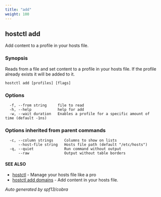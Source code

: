 ```yaml
---
title: "add"
weight: 100
---
```


## hostctl add

Add content to a profile in your hosts file.

### Synopsis


Reads from a file and set content to a profile in your hosts file.
If the profile already exists it will be added to it.

```
hostctl add [profiles] [flags]
```

### Options

```
  -f, --from string     file to read
  -h, --help            help for add
  -w, --wait duration   Enables a profile for a specific amount of time (default -1ns)
```

### Options inherited from parent commands

```
  -c, --column strings     Columns to show on lists
      --host-file string   Hosts file path (default "/etc/hosts")
  -q, --quiet              Run command without output
      --raw                Output without table borders
```

#### SEE ALSO

* [hostctl](/docs/cli-usage/hostctl)	 - Manage your hosts file like a pro
* [hostctl add domains](/docs/cli-usage/add_domains)	 - Add content in your hosts file.

*Auto generated by spf13/cobra*
